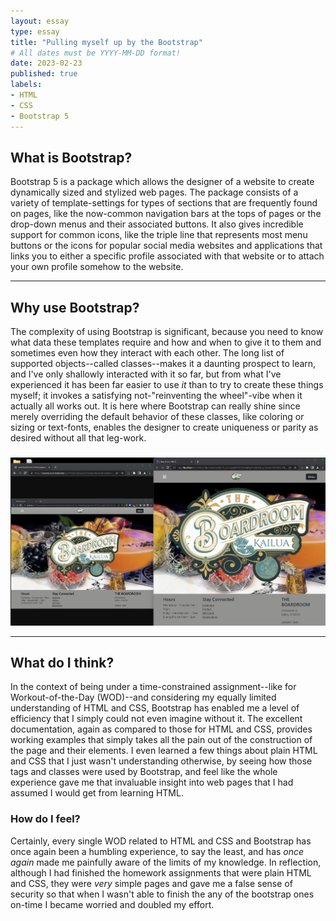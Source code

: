 ```yaml
---
layout: essay
type: essay
title: "Pulling myself up by the Bootstrap"
# All dates must be YYYY-MM-DD format!
date: 2023-02-23
published: true
labels:
- HTML
- CSS
- Bootstrap 5
---
```

<body>

<h2>What is Bootstrap?</h2>

<p>Bootstrap 5 is a package which allows the designer of a website to create dynamically sized and stylized web pages.  The package consists of a variety of template-settings for types of sections that are frequently found on pages, like the now-common navigation bars at the tops of pages or the drop-down menus and their associated buttons.  It also gives incredible support for common icons, like the triple line that represents most menu buttons or the icons for popular social media websites and applications that links you to either a specific profile associated with that website or to attach your own profile somehow to the website.</p>
<hr>

<h2>Why use Bootstrap?</h2>

<p>The complexity of using Bootstrap is significant, because you need to know what data these templates require and how and when to give it to them and sometimes even how they interact with each other.  The long list of supported objects--called classes--makes it a daunting prospect to learn, and I've only shallowly interacted with it so far, but from what I've experienced it has been far easier to use <em>it</em> than to try to create these things myself; it invokes a satisfying not-"reinventing the wheel"-vibe when it actually all works out.  It is here where Bootstrap can really shine since merely overriding the default behavior of these classes, like coloring or sizing or text-fonts, enables the designer to create uniqueness or parity as desired without all that leg-work.</p>

<h3></h3>

<img class="img-fluid" src="../img/uiframeworks-e37/comparison.png">

<hr>

<h2>What do I think?</h2>

<p>In the context of being under a time-constrained assignment--like for Workout-of-the-Day (WOD)--and considering my equally limited understanding of HTML and CSS, Bootstrap has enabled me a level of efficiency that I simply could not even imagine without it.  The excellent documentation, again as compared to those for HTML and CSS, provides working examples that simply takes all the pain out of the construction of the page and their elements.  I even learned a few things about plain HTML and CSS that I just wasn't understanding otherwise, by seeing how those tags and classes were used by Bootstrap, and feel like the whole experience gave me that invaluable insight into web pages that I had assumed I would get from learning HTML.</p>

<h3>How do I feel?</h3>

<p>Certainly, every single WOD related to HTML and CSS and Bootstrap has once again been a humbling experience, to say the least, and has <em>once again</em> made me painfully aware of the limits of my knowledge.  In reflection, although I had finished the homework assignments that were plain HTML and CSS, they were <em>very</em> simple pages and gave me a false sense of security so that when I wasn't able to finish the any of the bootstrap ones on-time I became worried and doubled my effort.</p>

</body>